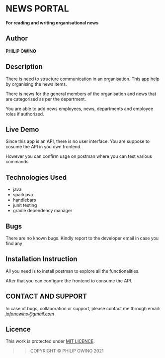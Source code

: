 # NEWS PORTAL

#### For reading and writing organisational news

## Author

#### PHILIP OWINO

## Description

There is need to structure communication in an organisation. This app help by organising the news items.

There is news for the general members of the organisation and news that are categorised as per the department.

You are able to add news employees, news, departments and employee roles if authorized.

## Live Demo

Since this app is an API, there is no user interface. You are suppose to cosume the API in you own frontend.

However you can confirm usge on postman where you can test various commands.




## Technologies Used
- java
- sparkjava
- handlebars
- junit testing
- gradle dependency manager

## Bugs

There are no known bugs. Kindly report to the developer email in case you find any

## Installation Instruction

All you need is to install postman to explore all the functionalities.

After that you can configure the frontend to consume the API.

## CONTACT AND SUPPORT
In case of bugs, collaboration or support, please contact me through email: *jofonowino@gmail.com*

## Licence

This work is protected under [MIT LICENCE](LICENCE).

>>COPYRIGHT &copy; PHILIP OWINO 2021


